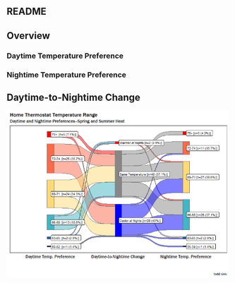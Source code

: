 ## README


## Overview


### Daytime Temperature Preference

### Nightime Temperature Preference

## Daytime-to-Nightime Change


![](home_temp_analysis_files/figure-markdown_github/unnamed-chunk-2-1.png)


